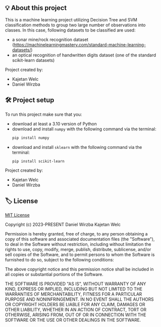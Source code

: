 ## 💡 About this project

This is a machine learning project utilizing Decision Tree and SVM classification methods to group two large
number of observations into classes. In this case, following datasets to be classified are used:
- a sonar mine/rock recognition dataset (https://machinelearningmastery.com/standard-machine-learning-datasets/)
- an optical recognition of handwritten digits dataset (one of the standard scikit-learn datasets)

Project created by:

- Kajetan Welc
- Daniel Wirzba

## 🛠️ Project setup

To run this project make sure that you:

- download at least a 3.10 version of Python
- download and install `numpy` with the following command via the terminal:
  ```bash
  pip install numpy
  ```
- download and install `sklearn` with the following command via the terminal:
  ```bash
  pip install scikit-learn
  ```

Project created by:

- Kajetan Welc
- Daniel Wirzba

## 🏷️ License

[MIT License](https://opensource.org/licenses/MIT)

Copyright (c) 2023-PRESENT Daniel Wirzba Kajetan Welc

Permission is hereby granted, free of charge, to any person obtaining a copy of
this software and associated documentation files (the "Software"), to deal in
the Software without restriction, including without limitation the rights to
use, copy, modify, merge, publish, distribute, sublicense, and/or sell copies of
the Software, and to permit persons to whom the Software is furnished to do so,
subject to the following conditions:

The above copyright notice and this permission notice shall be included in all
copies or substantial portions of the Software.

THE SOFTWARE IS PROVIDED "AS IS", WITHOUT WARRANTY OF ANY KIND, EXPRESS OR
IMPLIED, INCLUDING BUT NOT LIMITED TO THE WARRANTIES OF MERCHANTABILITY, FITNESS
FOR A PARTICULAR PURPOSE AND NONINFRINGEMENT. IN NO EVENT SHALL THE AUTHORS OR
COPYRIGHT HOLDERS BE LIABLE FOR ANY CLAIM, DAMAGES OR OTHER LIABILITY, WHETHER
IN AN ACTION OF CONTRACT, TORT OR OTHERWISE, ARISING FROM, OUT OF OR IN
CONNECTION WITH THE SOFTWARE OR THE USE OR OTHER DEALINGS IN THE SOFTWARE.
